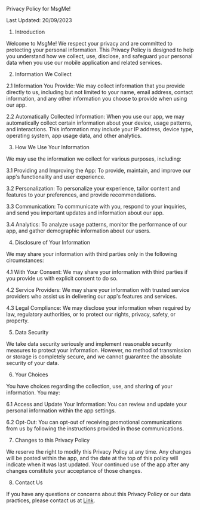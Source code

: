 Privacy Policy for MsgMe!

Last Updated: 20/09/2023

1. Introduction

Welcome to MsgMe! We respect your privacy and are committed to protecting your personal information. This Privacy Policy is designed to help you understand how we collect, use, disclose, and safeguard your personal data when you use our mobile application and related services.

2. Information We Collect

2.1 Information You Provide: We may collect information that you provide directly to us, including but not limited to your name, email address, contact information, and any other information you choose to provide when using our app.

2.2 Automatically Collected Information: When you use our app, we may automatically collect certain information about your device, usage patterns, and interactions. This information may include your IP address, device type, operating system, app usage data, and other analytics.

3. How We Use Your Information

We may use the information we collect for various purposes, including:

3.1 Providing and Improving the App: To provide, maintain, and improve our app's functionality and user experience.

3.2 Personalization: To personalize your experience, tailor content and features to your preferences, and provide recommendations.

3.3 Communication: To communicate with you, respond to your inquiries, and send you important updates and information about our app.

3.4 Analytics: To analyze usage patterns, monitor the performance of our app, and gather demographic information about our users.

4. Disclosure of Your Information

We may share your information with third parties only in the following circumstances:

4.1 With Your Consent: We may share your information with third parties if you provide us with explicit consent to do so.

4.2 Service Providers: We may share your information with trusted service providers who assist us in delivering our app's features and services.

4.3 Legal Compliance: We may disclose your information when required by law, regulatory authorities, or to protect our rights, privacy, safety, or property.

5. Data Security

We take data security seriously and implement reasonable security measures to protect your information. However, no method of transmission or storage is completely secure, and we cannot guarantee the absolute security of your data.

6. Your Choices

You have choices regarding the collection, use, and sharing of your information. You may:

6.1 Access and Update Your Information: You can review and update your personal information within the app settings.

6.2 Opt-Out: You can opt-out of receiving promotional communications from us by following the instructions provided in those communications.

7. Changes to this Privacy Policy

We reserve the right to modify this Privacy Policy at any time. Any changes will be posted within the app, and the date at the top of this policy will indicate when it was last updated. Your continued use of the app after any changes constitute your acceptance of those changes.

8. Contact Us

If you have any questions or concerns about this Privacy Policy or our data practices, please contact us at [Link](https://www.linkedin.com/in/jonathonalbert/).
